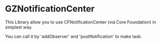# GZNotificationCenter

This Library allow you to use CFNotificationCenter (via Core Foundation) in simplest way.

You can call it by 'addObserver' and 'postNotification' to make task.

